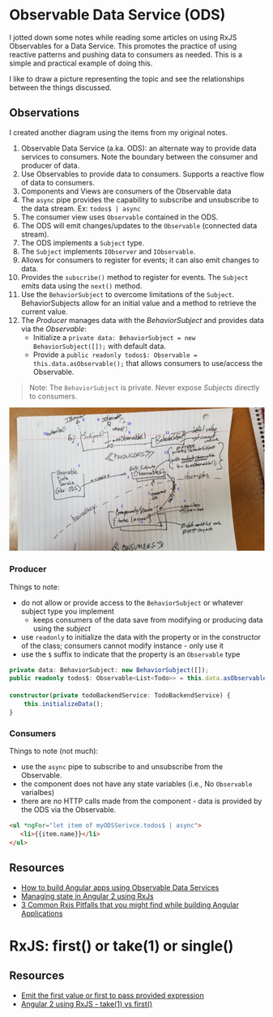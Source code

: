 # Observable Data Service (ODS)

I jotted down some notes while reading some articles on using RxJS Observables for a Data Service. This promotes the practice of using reactive patterns and pushing data to consumers as needed. This is a simple and practical example of doing this.

I like to draw a picture representing the topic and see the relationships between the things discussed. 

<!-- ![](./ods-notes2.jpg) -->

## Observations

I created another diagram using the items from my original notes.

1. Observable Data Service (a.ka. ODS): an alternate way to provide data services to consumers. Note the boundary between the consumer and producer of data. 
2. Use Observables to provide data to consumers. Supports a reactive flow of data to consumers.
3. Components and Views are consumers of the Observable data
4. The `async` pipe provides the capability to subscribe and unsubscribe to the data stream. Ex: `todos$ | async` 
5. The consumer view uses `Observable` contained in the ODS.
6. The ODS will emit changes/updates to the `Observable` (connected data stream).
7. The ODS implements a `Subject` type. 
8. The `Subject` implements `IObserver` and `IObservable`.
9. Allows for consumers to register for events; it can also emit changes to data.
10. Provides the `subscribe()` method to register for events. The `Subject` emits data using the `next()` method.
11. Use the `BehaviorSubject` to overcome limitations of the `Subject`. BehaviorSubjects allow for an initial value and a method to retrieve the current value.
12. The *Producer* manages data with the *BehaviorSubject* and provides data via the *Observable*: 
    *  Initialize a `private data: BehaviorSubject = new BehaviorSubject([]);` with default data. 
    * Provide a `public readonly todos$: Observable = this.data.asObservable();` that allows consumers to use/access the Observable.

> Note: The `BehaviorSubject` is private. Never expose *Subjects* directly to consumers.

![](./ods-diagram.jpg)


### Producer

Things to note:

* do not allow or provide access to the `BehaviorSubject` or whatever subject type you implement
  * keeps consumers of the data save from modifying or producing data using the *subject*
* use `readonly` to initialize the data with the property or in the constructor of the class; consumers cannot modify instance - only use it
* use the `$` suffix to indicate that the property is an `Observable` type

```ts
private data: BehaviorSubject: new BehaviorSubject([]);
public readonly todos$: Observable<List<Todo>> = this.data.asObservable();

constructor(private todoBackendService: TodoBackendService) {
    this.initializeData();
}
```

### Consumers

Things to note (not much):

* use the `async` pipe to subscribe to and unsubscribe from the Observable.
* the component does not have any state variables (i.e., No `Observable` varialbes)
* there are no HTTP calls made from the component - data is provided by the ODS via the Observable.

```html
<ul *ngFor="let item of myODSSerivce.todos$ | async">
   <li>{{item.name}}</li>
</ul>
```

## Resources
* [How to build Angular apps using Observable Data Services](https://blog.angular-university.io/how-to-build-angular2-apps-using-rxjs-observable-data-services-pitfalls-to-avoid/)
* [Managing state in Angular 2 using RxJs](https://medium.com/front-end-developers/managing-state-in-angular-2-using-rxjs-b849d6bbd5a5#.g65l2qriq)
* [3 Common Rxjs Pitfalls that you might find while building Angular Applications](https://blog.angular-university.io/angular-2-rxjs-common-pitfalls/)

# RxJS: first() or take(1) or single()

## Resources

* [Emit the first value or first to pass provided expression](https://www.learnrxjs.io/operators/filtering/first.html)
* [Angular 2 using RxJS - take(1) vs first()
](https://stackoverflow.com/questions/42345969/angular-2-using-rxjs-take1-vs-first)